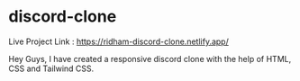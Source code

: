 # discord-clone
Live Project Link : https://ridham-discord-clone.netlify.app/

Hey Guys, I have created a responsive discord clone with the help of HTML, CSS and Tailwind CSS.
